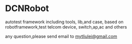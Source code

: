 DCNRobot
========

autotest framework including tools, lib,and case, based on robotframework,test telcom device, switch,ap,ac and others

any question,please send email to mytliulei@gmail.com
